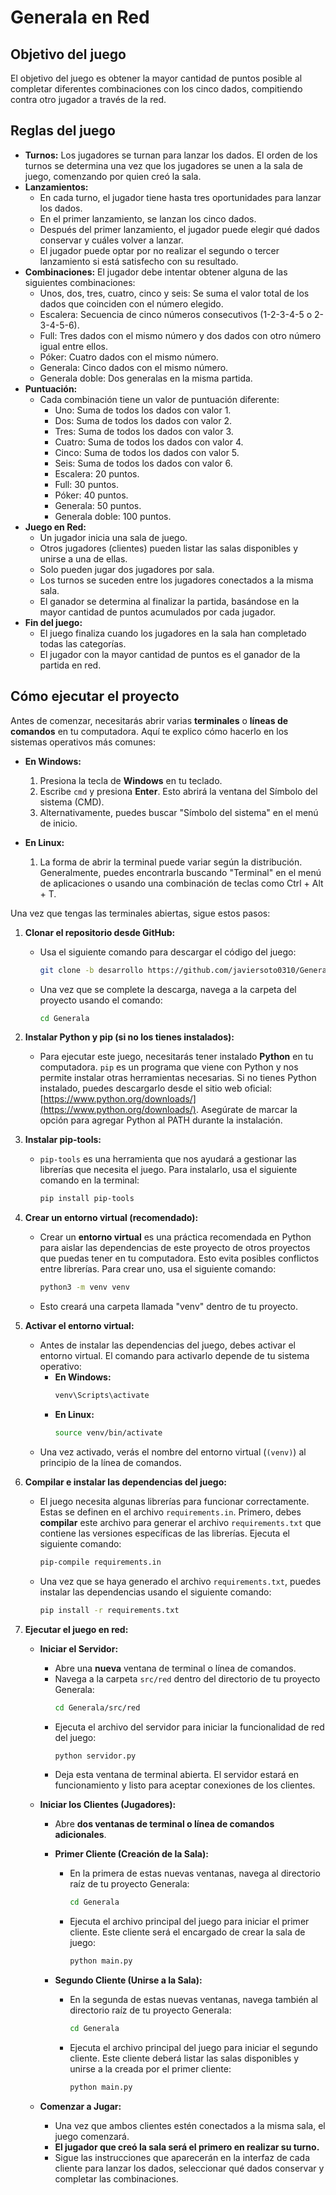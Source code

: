 # Generala en Red

## Objetivo del juego

El objetivo del juego es obtener la mayor cantidad de puntos posible al completar diferentes combinaciones con los cinco dados, compitiendo contra otro jugador a través de la red.

## Reglas del juego

- **Turnos:** Los jugadores se turnan para lanzar los dados. El orden de los turnos se determina una vez que los jugadores se unen a la sala de juego, comenzando por quien creó la sala.
- **Lanzamientos:**
  * En cada turno, el jugador tiene hasta tres oportunidades para lanzar los dados.
  * En el primer lanzamiento, se lanzan los cinco dados.
  * Después del primer lanzamiento, el jugador puede elegir qué dados conservar y cuáles volver a lanzar.
  * El jugador puede optar por no realizar el segundo o tercer lanzamiento si está satisfecho con su resultado.
- **Combinaciones:** El jugador debe intentar obtener alguna de las siguientes combinaciones:
  * Unos, dos, tres, cuatro, cinco y seis: Se suma el valor total de los dados que coinciden con el número elegido.
  * Escalera: Secuencia de cinco números consecutivos (1-2-3-4-5 o 2-3-4-5-6).
  * Full: Tres dados con el mismo número y dos dados con otro número igual entre ellos.
  * Póker: Cuatro dados con el mismo número.
  * Generala: Cinco dados con el mismo número.
  * Generala doble: Dos generalas en la misma partida.
- **Puntuación:**
  * Cada combinación tiene un valor de puntuación diferente:
    * Uno: Suma de todos los dados con valor 1.
    * Dos: Suma de todos los dados con valor 2.
    * Tres: Suma de todos los dados con valor 3.
    * Cuatro: Suma de todos los dados con valor 4.
    * Cinco: Suma de todos los dados con valor 5.
    * Seis: Suma de todos los dados con valor 6.
    * Escalera: 20 puntos.
    * Full: 30 puntos.
    * Póker: 40 puntos.
    * Generala: 50 puntos.
    * Generala doble: 100 puntos.
- **Juego en Red:**
  * Un jugador inicia una sala de juego.
  * Otros jugadores (clientes) pueden listar las salas disponibles y unirse a una de ellas.
  * Solo pueden jugar dos jugadores por sala.
  * Los turnos se suceden entre los jugadores conectados a la misma sala.
  * El ganador se determina al finalizar la partida, basándose en la mayor cantidad de puntos acumulados por cada jugador.
- **Fin del juego:**
  * El juego finaliza cuando los jugadores en la sala han completado todas las categorías.
  * El jugador con la mayor cantidad de puntos es el ganador de la partida en red.

## Cómo ejecutar el proyecto

Antes de comenzar, necesitarás abrir varias **terminales** o **líneas de comandos** en tu computadora. Aquí te explico cómo hacerlo en los sistemas operativos más comunes:

* **En Windows:**
    1.  Presiona la tecla de **Windows** en tu teclado.
    2.  Escribe `cmd` y presiona **Enter**. Esto abrirá la ventana del Símbolo del sistema (CMD).
    3.  Alternativamente, puedes buscar "Símbolo del sistema" en el menú de inicio.

* **En Linux:**
    1.  La forma de abrir la terminal puede variar según la distribución. Generalmente, puedes encontrarla buscando "Terminal" en el menú de aplicaciones o usando una combinación de teclas como Ctrl + Alt + T.

Una vez que tengas las terminales abiertas, sigue estos pasos:

1.  **Clonar el repositorio desde GitHub:**
    * Usa el siguiente comando para descargar el código del juego:
        ```bash
        git clone -b desarrollo https://github.com/javiersoto0310/Generala.git
        ```
    * Una vez que se complete la descarga, navega a la carpeta del proyecto usando el comando:
        ```bash
        cd Generala
        ```

2.  **Instalar Python y pip (si no los tienes instalados):**
    * Para ejecutar este juego, necesitarás tener instalado **Python** en tu computadora. `pip` es un programa que viene con Python y nos permite instalar otras herramientas necesarias. Si no tienes Python instalado, puedes descargarlo desde el sitio web oficial: [https://www.python.org/downloads/](https://www.python.org/downloads/). Asegúrate de marcar la opción para agregar Python al PATH durante la instalación.

3.  **Instalar pip-tools:**
    * `pip-tools` es una herramienta que nos ayudará a gestionar las librerías que necesita el juego. Para instalarlo, usa el siguiente comando en la terminal:
        ```bash
        pip install pip-tools
        ```

4.  **Crear un entorno virtual (recomendado):**
    * Crear un **entorno virtual** es una práctica recomendada en Python para aislar las dependencias de este proyecto de otros proyectos que puedas tener en tu computadora. Esto evita posibles conflictos entre librerías. Para crear uno, usa el siguiente comando:
        ```bash
        python3 -m venv venv
        ```
    * Esto creará una carpeta llamada "venv" dentro de tu proyecto.

5.  **Activar el entorno virtual:**
    * Antes de instalar las dependencias del juego, debes activar el entorno virtual. El comando para activarlo depende de tu sistema operativo:
        * **En Windows:**
            ```bash
            venv\Scripts\activate
            ```
        * **En Linux:**
            ```bash
            source venv/bin/activate
            ```
    * Una vez activado, verás el nombre del entorno virtual (`(venv)`) al principio de la línea de comandos.

6.  **Compilar e instalar las dependencias del juego:**
    * El juego necesita algunas librerías para funcionar correctamente. Estas se definen en el archivo `requirements.in`. Primero, debes **compilar** este archivo para generar el archivo `requirements.txt` que contiene las versiones específicas de las librerías. Ejecuta el siguiente comando:
        ```bash
        pip-compile requirements.in
        ```
    * Una vez que se haya generado el archivo `requirements.txt`, puedes instalar las dependencias usando el siguiente comando:
        ```bash
        pip install -r requirements.txt
        ```

7.  **Ejecutar el juego en red:**
    * **Iniciar el Servidor:**
        * Abre una **nueva** ventana de terminal o línea de comandos.
        * Navega a la carpeta `src/red` dentro del directorio de tu proyecto Generala:
            ```bash
            cd Generala/src/red
            ```
        * Ejecuta el archivo del servidor para iniciar la funcionalidad de red del juego:
            ```bash
            python servidor.py
            ```
        * Deja esta ventana de terminal abierta. El servidor estará en funcionamiento y listo para aceptar conexiones de los clientes.

    * **Iniciar los Clientes (Jugadores):**
        * Abre **dos ventanas de terminal o línea de comandos adicionales**.

        * **Primer Cliente (Creación de la Sala):**
            * En la primera de estas nuevas ventanas, navega al directorio raíz de tu proyecto Generala:
                ```bash
                cd Generala
                ```
            * Ejecuta el archivo principal del juego para iniciar el primer cliente. Este cliente será el encargado de crear la sala de juego:
                ```bash
                python main.py
                ```

        * **Segundo Cliente (Unirse a la Sala):**
            * En la segunda de estas nuevas ventanas, navega también al directorio raíz de tu proyecto Generala:
                ```bash
                cd Generala
                ```
            * Ejecuta el archivo principal del juego para iniciar el segundo cliente. Este cliente deberá listar las salas disponibles y unirse a la creada por el primer cliente:
                ```bash
                python main.py
                ```

    * **Comenzar a Jugar:**
        * Una vez que ambos clientes estén conectados a la misma sala, el juego comenzará.
        * **El jugador que creó la sala será el primero en realizar su turno.**
        * Sigue las instrucciones que aparecerán en la interfaz de cada cliente para lanzar los dados, seleccionar qué dados conservar y completar las combinaciones.
      